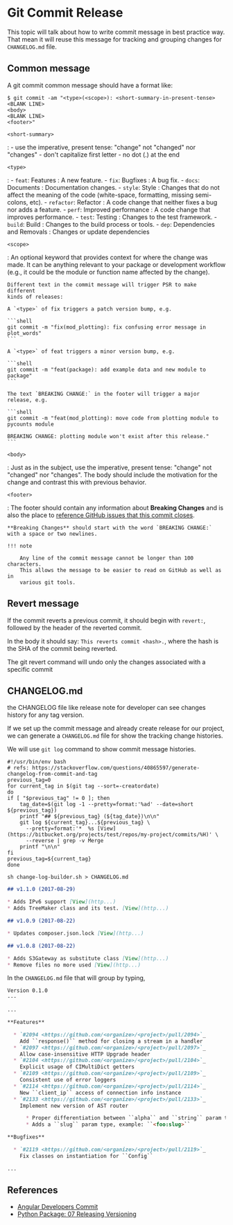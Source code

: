 # Git Commit Release

This topic will talk about how to write commit message in best practice way.
That mean it will reuse this message for tracking and grouping changes for
`CHANGELOG.md` file.

## Common message

A git commit common message should have a format like:

```console
$ git commit -am "<type>(<scope>): <short-summary-in-present-tense>
<BLANK LINE>
<body>
<BLANK LINE>
<footer>"
```

`<short-summary>`

:   - use the imperative, present tense: "change" not "changed" nor "changes"
    - don't capitalize first letter
    - no dot (.) at the end

`<type>`

:   - `feat`: Features : A new feature.
    - `fix`: Bugfixes : A bug fix.
    - `docs`: Documents : Documentation changes.
    - `style`: Style : Changes that do not affect the meaning of the code
      (white-space, formatting, missing semi-colons, etc).
    - `refactor`: Refactor : A code change that neither fixes a bug nor adds a feature.
    - `perf`: Improved performance : A code change that improves performance.
    - `test`: Testing : Changes to the test framework.
    - `build`: Build : Changes to the build process or tools.
    - `dep`: Dependencies and Removals : Changes or update dependencies

`<scope>`

:   An optional keyword that provides context for where the change was made.
    It can be anything relevant to your package or development workflow
    (e.g., it could be the module or function name affected by the change).

    Different text in the commit message will trigger PSR to make different
    kinds of releases:

    A `<type>` of fix triggers a patch version bump, e.g.

    ```shell
    git commit -m "fix(mod_plotting): fix confusing error message in plot_words"
    ```

    A `<type>` of feat triggers a minor version bump, e.g.

    ```shell
    git commit -m "feat(package): add example data and new module to package"
    ```

    The text `BREAKING CHANGE:` in the footer will trigger a major release, e.g.

    ```shell
    git commit -m "feat(mod_plotting): move code from plotting module to pycounts module

    BREAKING CHANGE: plotting module won't exist after this release."
    ```

`<body>`

:   Just as in the subject, use the imperative, present tense: "change" not
    "changed" nor "changes". The body should include the motivation for the
    change and contrast this with previous behavior.

`<footer>`

:   The footer should contain any information about **Breaking Changes** and is
    also the place to [reference GitHub issues that this commit closes](https://docs.github.com/en/issues/tracking-your-work-with-issues/linking-a-pull-request-to-an-issue).

    **Breaking Changes** should start with the word `BREAKING CHANGE:` with a space or two newlines.

    !!! note

        Any line of the commit message cannot be longer than 100 characters.
        This allows the message to be easier to read on GitHub as well as in
        various git tools.

## Revert message

If the commit reverts a previous commit, it should begin with `revert:`,
followed by the header of the reverted commit.

In the body it should say: `This reverts commit <hash>.`, where the hash is the
SHA of the commit being reverted.

The git revert command will undo only the changes associated with a specific commit

## CHANGELOG.md

the CHANGELOG file like release note for developer can see changes history for any tag version.

If we set up the commit message and already create release for our project, we
can generate a `CHANGELOG.md` file for show the tracking change histories.

We will use `git log` command to show commit message histories.

```shell title="bash script"
#!/usr/bin/env bash
# refs: https://stackoverflow.com/questions/40865597/generate-changelog-from-commit-and-tag
previous_tag=0
for current_tag in $(git tag --sort=-creatordate)
do
if [ "$previous_tag" != 0 ]; then
    tag_date=$(git log -1 --pretty=format:'%ad' --date=short ${previous_tag})
    printf "## ${previous_tag} (${tag_date})\n\n"
    git log ${current_tag}...${previous_tag} \
      --pretty=format:'*  %s [View](https://bitbucket.org/projects/test/repos/my-project/commits/%H)' \
      --reverse | grep -v Merge
    printf "\n\n"
fi
previous_tag=${current_tag}
done
```

```shell
sh change-log-builder.sh > CHANGELOG.md
```

```markdown title="CHANGELOG.md"
## v1.1.0 (2017-08-29)

* Adds IPv6 support [View](http...)
* Adds TreeMaker class and its test. [View](http...)

## v1.0.9 (2017-08-22)

* Updates composer.json.lock [View](http...)

## v1.0.8 (2017-08-22)

* Adds S3Gateway as substitute class [View](http...)
* Remove files no more used [View](http...)
```

In the `CHANGELOG.md` file that will group by typing,

```markdown title="CHANGELOG.md"
Version 0.1.0
---

...

**Features**

  * `#2094 <https://github.com/<organize>/<project>/pull/2094>`_
    Add ``response()`` method for closing a stream in a handler
  * `#2097 <https://github.com/<organize>/<project>/pull/2097>`_
    Allow case-insensitive HTTP Upgrade header
  * `#2104 <https://github.com/<organize>/<project>/pull/2104>`_
    Explicit usage of CIMultiDict getters
  * `#2109 <https://github.com/<organize>/<project>/pull/2109>`_
    Consistent use of error loggers
  * `#2114 <https://github.com/<organize>/<project>/pull/2114>`_
    New ``client_ip`` access of connection info instance
  * `#2133 <https://github.com/<organize>/<project>/pull/2133>`_
    Implement new version of AST router

      * Proper differentiation between ``alpha`` and ``string`` param types
      * Adds a ``slug`` param type, example: ``<foo:slug>``

**Bugfixes**

  * `#2119 <https://github.com/<organize>/<project>/pull/2119>`_
    Fix classes on instantiation for ``Config``

...
```

## References


- [Angular Developers Commit](https://github.com/angular/angular.js/blob/master/DEVELOPERS.md#commits)
- [Python Package: 07 Releasing Versioning](https://py-pkgs.org/07-releasing-versioning.html)
